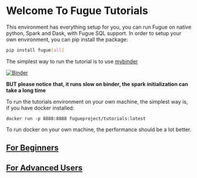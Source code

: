 # Welcome To Fugue Tutorials

This environment has everything setup for you, you can run Fugue on native python, Spark and Dask, with Fugue SQL support. In order to setup your own environment, you can pip install the package:

```bash
pip install fugue[all]
```

The simplest way to run the tutorial is to use [mybinder](https://mybinder.org/v2/gh/fugue-project/tutorials/master)

[![Binder](https://mybinder.org/badge_logo.svg)](https://mybinder.org/v2/gh/fugue-project/tutorials/master)

**BUT please notice that, it runs slow on binder, the spark initialization can take a long time**

To run the tutorials environment on your own machine, the simplest way is, if you have docker installed:

```
docker run -p 8888:8888 fugueproject/tutorials:latest
```

To run docker on your own machine, the performance should be a lot better.

## [For Beginners](tutorials/beginner.ipynb)

## [For Advanced Users](tutorials/advanced.ipynb)